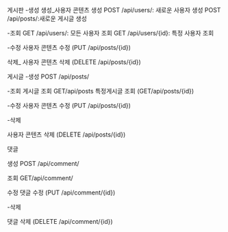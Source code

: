 게시판
-생성
생성_사용자 콘텐츠 생성
POST /api/users/: 새로운 사용자 생성
POST /api/posts/:새로운 게시글 생성

-조회 
GET /api/users/: 모든 사용자 조회
GET /api/users/{id}: 특정 사용자 조회


-수정
사용자 콘텐츠 수정
(PUT /api/posts/{id})

삭제_
사용자 콘텐츠 삭제
(DELETE /api/posts/{id})



게시글
-생성
POST /api/posts/

-조회 
게시글 조회 
GET/api/posts
특정게시글 조회 
(GET/api/posts/{id})


-수정
사용자 콘텐츠 수정
(PUT /api/posts/{id})


-삭제

사용자 콘텐츠 삭제
(DELETE /api/posts/{id})



댓글

생성
POST /api/comment/

조회
GET/api/comment/

수정
댓글 수정
(PUT /api/comment/{id})

-삭제

댓글 삭제
(DELETE /api/comment/{id})











